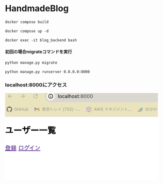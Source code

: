 # HandmadeBlog

``````
docker compose build
``````

```
docker compose up -d
```

```
docker exec -it blog_backend bash
```

#### 初回の場合migrateコマンドを実行
```
python manage.py migrate
```




```
python manage.py runserver 0.0.0.0:8000
```

### localhost:8000にアクセス
<img src="blog_initail.png">
